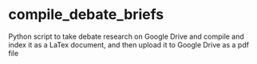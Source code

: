 # compile_debate_briefs
Python script to take debate research on Google Drive and compile and index it as a LaTex document, and then upload it to Google Drive as a pdf file

